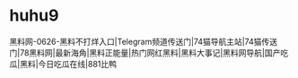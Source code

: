 # huhu9
黑料网-0626-黑料不打烊入口|Telegram频道传送门|74猫导航主站|74猫传送门|78黑料网|最新海角|黑料正能量|热门网红黑料|黑料大事记|黑料网导航|国产吃瓜|黑料|今日吃瓜在线|881比鸭
